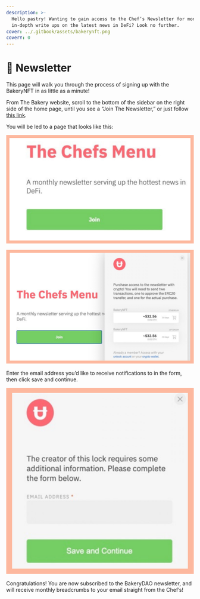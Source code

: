 ```yaml
---
description: >-
  Hello pastry! Wanting to gain access to the Chef’s Newsletter for monthly
  in-depth write ups on the latest news in DeFi? Look no further.
cover: ../.gitbook/assets/bakerynft.png
coverY: 0
---
```


# 📰 Newsletter

This page will walk you through the process of signing up with the BakeryNFT in as little as a minute!

From The Bakery website, scroll to the bottom of the sidebar on the right side of the home page, until you see a “Join The Newsletter,” or just follow [this link](https://bakerydao.me/newsletter).

You will be led to a page that looks like this:

![](../.gitbook/assets/1.png)

![](../.gitbook/assets/2.png)

Enter the email address you’d like to receive notifications to in the form, then click save and continue.

![](../.gitbook/assets/3.png)

Congratulations! You are now subscribed to the BakeryDAO newsletter, and will receive monthly breadcrumbs to your email straight from the Chef’s!
